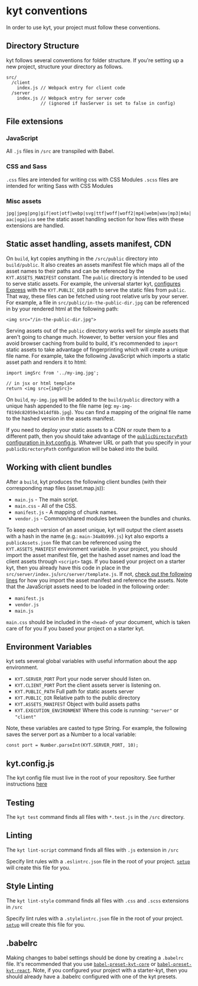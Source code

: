 # kyt conventions

In order to use kyt, your project must follow these conventions.

## Directory Structure

kyt follows several conventions for folder structure. If you're setting up a new project, structure your directory as follows.

```
src/
  /client
    index.js // Webpack entry for client code
  /server
    index.js // Webpack entry for server code
             // (ignored if hasServer is set to false in config)
```

## File extensions

### JavaScript

All `.js` files in `/src` are transpiled with Babel.

### CSS and Sass

`.css` files are intended for writing css with CSS Modules
`.scss` files are intended for writing Sass with CSS Modules

### Misc assets

`jpg|jpeg|png|gif|eot|otf|webp|svg|ttf|woff|woff2|mp4|webm|wav|mp3|m4a|aac|oga|ico` see the static asset handling section for how files with these extensions are handled.

## Static asset handling, assets manifest, CDN

On `build`, kyt copies anything in the `/src/public` directory into `build/public`. It also creates an assets manifest file which maps all of the asset names to their paths and can be referenced by the `KYT.ASSETS_MANIFEST` constant. The `public` directory is intended to be used to serve static assets. For example, the universal starter kyt, [configures Express](https://github.com/NYTimes/kyt/blob/847b229f5888de848098d168d7510f95f93e653e/packages/kyt-starter-universal/starter-src/src/server/index.js#L24) with the `KYT.PUBLIC_DIR` path to serve the static files from `public`. That way, these files can be fetched using root relative urls by your server. For example, a file in `src/public/in-the-public-dir.jpg` can be referenced in by your rendered html at the following path:

`<img src="/in-the-public-dir.jpg">`

Serving assets out of the `public` directory works well for simple assets that aren't going to change much. However, to better version your files and avoid browser caching from build to build, it's recommended to `import` static assets to take advantage of fingerprinting which will create a unique file name. For example, take the following JavaScript which imports a static asset path and renders it to html:

```
import imgSrc from '../my-img.jpg';

// in jsx or html template
return <img src={imgSrc}>

```

On `build`, `my-img.jpg` will be added to the `build/public` directory with a unique hash appended to the file name (eg: `my-img-f819dc82059e3414df8b.jpg`). You can find a mapping of the original file name to the hashed version in the assets manifest.

If you need to deploy your static assets to a CDN or route them to a different path, then you should take advantage of the [`publicDirectoryPath` configuration in kyt.config.js](/docs/kytConfig.md). Whatever URL or path that you specify in your `publicDirectoryPath` configuration will be baked into the build.

## Working with client bundles

After a `build`, kyt produces the following client bundles (with their corresponding map files (asset.map.js)):

- `main.js` - The main script.
- `main.css` - All of the CSS.
- `manifest.js` - A mapping of chunk names.
- `vendor.js` - Common/shared modules between the bundles and chunks.

To keep each version of an asset unique, kyt will output the client assets with a hash in the name (e.g.: `main-34a8b999.js`) kyt also exports a `publicAssets.json` file that can be referenced using the `KYT.ASSETS_MANIFEST` environment variable. In your project, you should import the asset manifest file, get the hashed asset names and load the client assets through `<script>` tags. If you based your project on a starter kyt, then you already have this code in place in the `src/server/index.js`/`src/server/template.js`. If not, [check out the following lines](https://github.com/NYTimes/kyt/blob/master/packages/kyt-starter-universal/starter-src/src/server/index.js#L40-L43) for how you import the asset manifest and reference the assets. Note that the JavaScript assets need to be loaded in the following order:

- `manifest.js`
- `vendor.js`
- `main.js`

`main.css` should be included in the `<head>` of your document, which is taken care of for you if you based your project on a starter kyt.

## Environment Variables

kyt sets several global variables with useful information about the app environment.

- `KYT.SERVER_PORT` Port your node server should listen on.
- `KYT.CLIENT_PORT` Port the client assets server is listening on.
- `KYT.PUBLIC_PATH` Full path for static assets server
- `KYT.PUBLIC_DIR` Relative path to the public directory
- `KYT.ASSETS_MANIFEST` Object with build assets paths
- `KYT.EXECUTION_ENVIRONMENT` Where this code is running: `"server"` or `"client"`

Note, these variables are casted to type String. For example, the following saves the server port as a Number to a local variable:

```
const port = Number.parseInt(KYT.SERVER_PORT, 10);
```

## kyt.config.js

The kyt config file must live in the root of your repository.
See further instructions [here](/docs/kytConfig.md)

## Testing

The `kyt test` command finds all files with `*.test.js` in the `/src` directory.

## Linting

The `kyt lint-script` command finds all files with `.js` extension in `/src`

Specify lint rules with a `.eslintrc.json` file in the root of your project. [`setup`](/packages/kyt-cli/README.md) will create this file for you.

## Style Linting

The `kyt lint-style` command finds all files with `.css` and `.scss` extensions in `/src`

Specify lint rules with a `.stylelintrc.json` file in the root of your project. [`setup`](/packages/kyt-cli/README.md) will create this file for you.

## .babelrc

Making changes to babel settings should be done by creating a `.babelrc` file. It's recommended that you use [`babel-preset-kyt-core`](/packages/babel-preset-kyt-core/README.md) or [`babel-preset-kyt-react`](/packages/babel-preset-kyt-react/README.md). Note, if you configured your project with a starter-kyt, then you should already have a .babelrc configured with one of the kyt presets.
